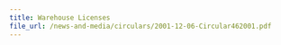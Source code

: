 ```yaml
---
title: Warehouse Licenses
file_url: /news-and-media/circulars/2001-12-06-Circular462001.pdf
---
```


